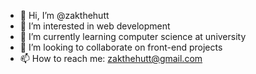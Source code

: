 - 👋 Hi, I’m @zakthehutt
- 👀 I’m interested in web development
- 🌱 I’m currently learning computer science at university
- 💞️ I’m looking to collaborate on front-end projects
- 📫 How to reach me: zakthehutt@gmail.com

<!---
zakthehutt/zakthehutt is a ✨ special ✨ repository because its `README.md` (this file) appears on your GitHub profile.
You can click the Preview link to take a look at your changes.
--->

